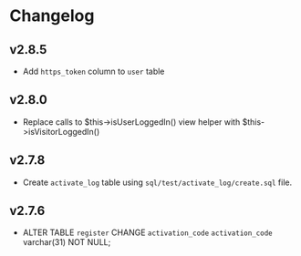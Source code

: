 # Changelog

## v2.8.5

- Add `https_token` column to `user` table

## v2.8.0

- Replace calls to $this->isUserLoggedIn() view helper with $this->isVisitorLoggedIn()

## v2.7.8

- Create `activate_log` table using `sql/test/activate_log/create.sql` file.

## v2.7.6

- ALTER TABLE `register` CHANGE `activation_code` `activation_code` varchar(31) NOT NULL;

